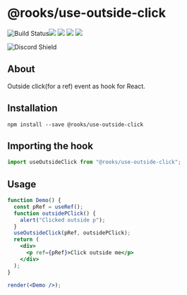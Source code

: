 # @rooks/use-outside-click

![Build Status](https://github.com/imbhargav5/rooks/workflows/Node%20CI/badge.svg)![](https://img.shields.io/npm/v/@rooks/use-outside-click/latest.svg) ![](https://img.shields.io/npm/l/@rooks/use-outside-click.svg) ![](https://img.shields.io/npm/dt/@rooks/use-outside-click.svg) ![](https://img.shields.io/david/imbhargav5/rooks.svg?path=packages%2Foutside-click)


![Discord Shield](https://discordapp.com/api/guilds/768471216834478131/widget.png?style=banner2)

## About 
Outside click(for a ref) event as hook for React.
<br/>

## Installation

```
npm install --save @rooks/use-outside-click
```

## Importing the hook

```javascript
import useOutsideClick from "@rooks/use-outside-click";
```

## Usage

```jsx
function Demo() {
  const pRef = useRef();
  function outsidePClick() {
    alert("Clicked outside p");
  }
  useOutsideClick(pRef, outsidePClick);
  return (
    <div>
      <p ref={pRef}>Click outside me</p>
    </div>
  );
}

render(<Demo />);
```
